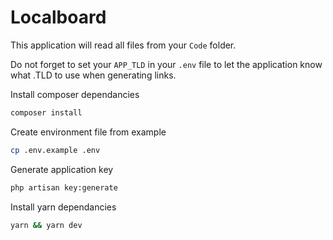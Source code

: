 # Localboard

This application will read all files from your `Code` folder.

Do not forget to set your `APP_TLD` in your `.env` file to let the application know what .TLD to use when generating links.

Install composer dependancies

```bash
composer install
```

Create environment file from example

```bash
cp .env.example .env
```

Generate application key

```bash
php artisan key:generate
```

Install yarn dependancies
```bash
yarn && yarn dev
```





